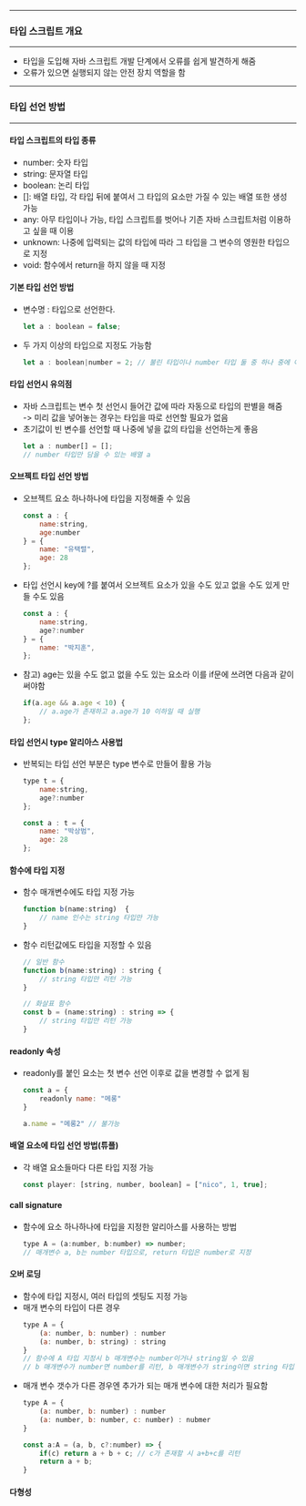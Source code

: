 
---
### 타입 스크립트 개요
---

- 타입을 도입해 자바 스크립트 개발 단계에서 오류를 쉽게 발견하게 해줌
- 오류가 있으면 실행되지 않는 안전 장치 역할을 함

---
### 타입 선언 방법
---

#### 타입 스크립트의 타입 종류

- number: 숫자 타입
- string: 문자열 타입
- boolean: 논리 타입
- []: 배열 타입, 각 타입 뒤에 붙여서 그 타입의 요소만 가질 수 있는 배열 또한 생성 가능
- any: 아무 타입이나 가능, 타입 스크립트를 벗어나 기존 자바 스크립트처럼 이용하고 싶을 때 이용
- unknown: 나중에 입력되는 값의 타입에 따라 그 타입을 그 변수의 영원한 타입으로 지정
- void: 함수에서 return을 하지 않을 때 지정

#### 기본 타입 선언 방법
- 변수명 : 타입으로 선언한다.
    ```js
    let a : boolean = false; 
    ```
- 두 가지 이상의 타입으로 지정도 가능함
    ```js
    let a : boolean|number = 2; // 불린 타입이나 number 타입 둘 중 하나 중에 아무거나 가능
    ```
#### 타입 선언시 유의점
- 자바 스크립트는 변수 첫 선언시 들어간 값에 따라 자동으로 타입의 판별을 해줌   
-> 미리 값을 넣어놓는 경우는 타입을 따로 선언할 필요가 없음
- 초기값이 빈 변수를 선언할 때 나중에 넣을 값의 타입을 선언하는게 좋음
    ```js
    let a : number[] = [];
    // number 타입만 담을 수 있는 배열 a
    ```

#### 오브젝트 타입 선언 방법
- 오브젝트 요소 하나하나에 타입을 지정해줄 수 있음
    ```js
    const a : {
        name:string,
        age:number
    } = {
        name: "유택렬",
        age: 28
    };
    ```
- 타입 선언시 key에 ?를 붙여서 오브젝트 요소가 있을 수도 있고 없을 수도 있게 만들 수도 있음
    ```js
    const a : {
        name:string,
        age?:number
    } = {
        name: "박지훈",
    };
    ```
- 참고) age는 있을 수도 없고 없을 수도 있는 요소라 이를 if문에 쓰려면 다음과 같이 써야함
    ```js
    if(a.age && a.age < 10) {
        // a.age가 존재하고 a.age가 10 이하일 때 실행
    };
    ```

#### 타입 선언시 type 알리아스 사용법
- 반복되는 타입 선언 부분은 type 변수로 만들어 활용 가능
    ```js
    type t = {
        name:string,
        age?:number
    };

    const a : t = {
        name: "박상범",
        age: 28
    };
    ```

#### 함수에 타입 지정
- 함수 매개변수에도 타입 지정 가능
    ```js
    function b(name:string)  {
        // name 인수는 string 타입만 가능
    } 
    ```
- 함수 리턴값에도 타입을 지정할 수 있음
    ```js
    // 일반 함수
    function b(name:string) : string {
        // string 타입만 리턴 가능
    }

    // 화살표 함수
    const b = (name:string) : string => {
        // string 타입만 리턴 가능
    } 
    ```

#### readonly 속성
- readonly를 붙인 요소는 첫 변수 선언 이후로 값을 변경할 수 없게 됨
    ```js
    const a = {
        readonly name: "메롱"
    }

    a.name = "메롱2" // 불가능
    ```

#### 배열 요소에 타입 선언 방법(튜플)
- 각 배열 요소들마다 다른 타입 지정 가능
    ```js
    const player: [string, number, boolean] = ["nico", 1, true];
    ```

#### call signature
- 함수에 요소 하나하나에 타입을 지정한 알리아스를 사용하는 방법
    ```js
    type A = (a:number, b:number) => number;
    // 매개변수 a, b는 number 타입으로, return 타입은 number로 지정
    ```


#### 오버 로딩
- 함수에 타입 지정시, 여러 타입의 셋팅도 지정 가능 
- 매개 변수의 타입이 다른 경우
    ```js
    type A = {
        (a: number, b: number) : number
        (a: number, b: string) : string
    }
    // 함수에 A 타입 지정시 b 매개변수는 number이거나 string일 수 있음
    // b 매개변수가 number면 number를 리턴, b 매개변수가 string이면 string 타입 리턴
    ```
- 매개 변수 갯수가 다른 경우엔 추가가 되는 매개 변수에 대한 처리가 필요함
    ```js
    type A = {
        (a: number, b: number) : number
        (a: number, b: number, c: number) : nubmer
    }
    
    const a:A = (a, b, c?:number) => {
        if(c) return a + b + c; // c가 존재할 시 a+b+c를 리턴
        return a + b;
    }
    ```

#### 다형성

